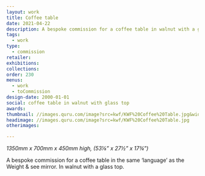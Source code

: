 ```yaml
---
layout: work
title: Coffee table
date: 2021-04-22
description: A bespoke commission for a coffee table in walnut with a glass top. Styled to go with the Weight and see mirror.
tags:
  - work
type:
  - commission
retailer:
exhibitions:
collections:
order: 230
menus:
  - work
  - toCommission
design-date: 2000-01-01
social: coffee table in walnut with glass top
awards:
thumbnail: //images.quru.com/image?src=kwf/KWF%20Coffee%20Table.jpg&width=175&height=175&fill=auto
headimage: //images.quru.com/image?src=kwf/KWF%20Coffee%20Table.jpg
otherimages:

---
```

_1350mm x 700mm x 450mm high, (53&#8539;” x 27&frac12;” x 17&frac34;”)_


A bespoke commission for a coffee table in the same ‘language’ as the Weight & see mirror.  In walnut with a glass top.
